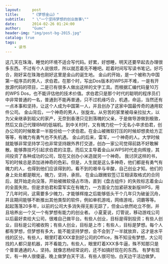 ```yaml
---
layout:     post
title:      "《梦想金山》"
subtitle:   " \"一个坚持梦想的创业故事­\""
date:       2014-02-26 01:24:00
author:     "Gumc"
header-img: "img/post-bg-2015.jpg"
catalog: true
tags:
    - 读书
---
```

这几天在珠海，睡觉的环境不适合写代码。好累，好想睡，明天还要早起去办理很多东西。不过有个人说很烦，所以就忍着先不睡吧。趁着时间写写读书笔记。好巧合，刚好呆在珠海也刚好这里是金山的诞生地。
金山的开始，是一个被称为中国第一程序员的男人，求伯君。在那个时，写出Dos版本的WPS并不难，一是有开放源代码的项目，二是已有很多人做出这样的文字工具。而根据汇编代码量10万的WPS Dos，也不能评估他的技术价值。求伯君只是那个时代的聪明的程序员们中非常普通的一名，普通到不能再普通，只不过机缘巧合，机遇，命运，当然还有一点本事和坚持，让这个人成为中国第一人，并且创办了这家中国最传奇的通用软件公司。
金山背后，一个神奇的男人，张旋龙。从穷苦的家里被母亲拉扯大，以为父亲继承到祖父的家产，无奈到香港只见到落魄的父亲，于是做导游做到极致，然后又自己代理IBM的低端机。到中关村时，又有魄力挖一个无名小卒求伯君，创办公司的时候敢拿一半股份给一个求伯君。在金山被微软打压的时候却想卖给方正等等，有魄力有勇气也不失机遇。
金山的后来，雷军，一个神奇的人。大学时候就能够非常坚持学习也非常坚持跟外界打交道，创办一家公司觉得前路不好敢解散。能够靠技巧引起求伯君的注意。而后又主导着金山从WPS时代走向辉煌，其间投资了各种成功的公司，现在又创办小米造就另一个神奇。
我讨厌这样的书，写的时候总是添加进神奇的色彩。但是，人生就是这么多神奇，他们都是有勇气有魄力的人，也得到他们应该得到的。看不到的艰辛与辛酸，自己创业才知。他们的身上处处都是眼光，魄力，坚持，承担。
在金山跟微软签订互相读取格式的合同后，就开始走向没落，开始被微软侵占市场，直到《盘古组件》的失败标志着金山的全面失败。但是求伯君和雷军实在有魄力，一方面全力加紧研发新版WPS，用了几年时间，这需要多少魄力，才能够辉煌之后能够低头干个几年只为破釜沉舟，并且期间能够不断推出其他类型的软件，例如单机游戏，网络游戏，词霸等等。
起起落落20多年，以前的公司大多消失得无影无踪了，但金山依然屹立不倒，并且培养出一个又一个有梦想有能力的创业者。
小夏夏说，灯管说，移动游戏公司以后最好卖给大公司，很难自己做平台。有些人创业，目标是得到投资；有些人创业，目标是公司被收购；有些人创业，目标是上市；有些人，目标是梦想。每个人都有梦想，但梦想有多大，能不能坚持梦想，会不会到了一半就放弃，这才是水平线的区分。有些人，眼里盯着XXX拿到好公司的Office，殊不知没有梦想，大公司找的人都只是机器，并不看能力。有些人，眼里盯着XXX多牛逼，殊不知那只是个普普通通的人，坚持。就像志杨经常说的，还不如搞好现在的东西。
有梦有现实，有一种人很傻逼，晚上做梦白天干活，有些人很可怕，白天边干活边做梦。
